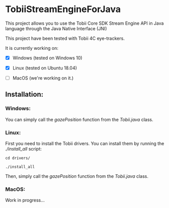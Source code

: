 # TobiiStreamEngineForJava
This project allows you to use the Tobii Core SDK Stream Engine API in Java language through the Java Native Interface (JNI)

This project have been tested with Tobii 4C eye-trackers.

It is currently working on:
- [X]  Windows (tested on Windows 10)
- [X]  Linux (tested on Ubuntu 18.04)
- [ ]  MacOS (we're working on it.)


## Installation:

### Windows:

You can simply call the _gazePosition_ function from the _Tobii.java_ class.

### Linux: 

First you need to install the Tobii drivers. You can install them by running the _./install_all_ script:

  `cd drivers/`

  `./install_all`

Then, simply call the _gazePosition_ function from the _Tobii.java_ class.

### MacOS:

Work in progress...
